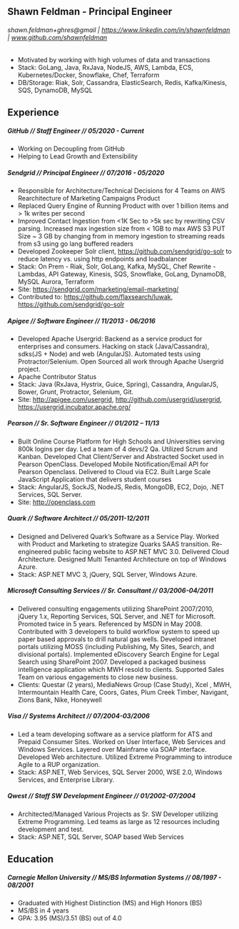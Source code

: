 ## Shawn Feldman - Principal Engineer
###### shawn.feldman+ghres@gmail | https://www.linkedin.com/in/shawnfeldman | www.github.com/shawnfeldman
* Motivated by working with high volumes of data and transactions
* Stack: GoLang, Java, RxJava, NodeJS, AWS, Lambda, ECS, Kubernetes/Docker, Snowflake, Chef, Terraform
* DB/Storage: Riak, Solr, Cassandra, ElasticSearch, Redis, Kafka/Kinesis, SQS, DynamoDB, MySQL

## Experience
##### GitHub // Staff Engineer // 05/2020 - Current
* Working on Decoupling from GitHub
* Helping to Lead Growth and Extensibility 

##### Sendgrid // Principal Engineer // 07/2016 - 05/2020
* Responsible for Architecture/Technical Decisions for 4 Teams on AWS Rearchitecture of Marketing Campaigns Product
* Replaced Query Engine of Running Product with over 1 billion items and > 1k writes per second
* Improved Contact Ingestion from <1K Sec to >5k sec by rewriting CSV parsing.  Increased max ingestion size from < 1GB to max AWS S3 PUT Size ~ 3 GB by changing from in memory ingestion to streaming reads from s3 using go lang buffered readers
* Developed Zookeeper Solr client, https://github.com/sendgrid/go-solr to reduce latency vs. using http endpoints and loadbalancer
* Stack: On Prem - Riak, Solr, GoLang, Kafka, MySQL, Chef Rewrite - Lambdas, API Gateway, Kinesis, SQS, Snowflake, GoLang, DynamoDB, MySQL Aurora, Terraform
* Site: https://sendgrid.com/marketing/email-marketing/
* Contributed to: https://github.com/flaxsearch/luwak, https://github.com/sendgrid/go-solr

##### Apigee // Software Engineer // 11/2013 - 06/2016
* Developed Apache Usergrid: Backend as a service product for enterprises and consumers.  Hacking on stack (Java/Cassandra), sdks(JS + Node)  and web (AngularJS).  Automated tests using Protractor/Selenium. Open Sourced all work through Apache Usergrid project.
* Apache Contributor Status
* Stack: Java (RxJava, Hystrix, Guice, Spring), Cassandra, AngularJS, Bower, Grunt, Protractor, Selenium, Git.
* Site: http://apigee.com/usergrid, http://github.com/usergrid/usergrid, https://usergrid.incubator.apache.org/

##### Pearson // Sr. Software Engineer // 01/2012 – 11/13
* Built Online Course Platform for High Schools and Universities serving 800k logins per day. Led a team of 4 devs/2 Qa.  Utilized Scrum and Kanban. Developed Chat Client/Server and Abstracted Socket used in Pearson OpenClass. Developed Mobile Notification/Email API for Pearson Openclass. Delivered to Cloud via EC2. Built Large Scale JavaScript Application that delivers student courses
* Stack: AngularJS, SockJS, NodeJS, Redis, MongoDB, EC2, Dojo, .NET Services, SQL Server.
* Site: http://openclass.com

##### Quark // Software Architect // 05/2011-12/2011
* Designed and Delivered Quark’s Software as a Service Play. Worked with Product and Marketing to strategize Quarks SAAS transition. Re-engineered public facing website to ASP.NET MVC 3.0. Delivered Cloud Architecture. Designed Multi Tenanted Architecture on top of Windows Azure.
* Stack: ASP.NET MVC 3, jQuery, SQL Server, Windows Azure.

##### Microsoft Consulting Services // Sr. Consultant // 03/2006-04/2011
* Delivered consulting engagements utilizing SharePoint 2007/2010, jQuery 1.x, Reporting Services, SQL Server, and .NET for Microsoft. Promoted twice in 5 years. Referenced by MSDN in May 2008. Contributed with 3 developers to build workflow system to speed up paper based approvals to drill natural gas wells. Developed intranet portals utilizing MOSS (including Publishing, My Sites, Search, and divisional portals). Implemented eDiscovery Search Engine for Legal Search using SharePoint 2007. Developed a packaged business intelligence application which MWH resold to clients. Supported Sales Team on various engagements to close new business.
* Clients: Questar (2 years), MediaNews Group (Case Study), Xcel , MWH, Intermountain Health Care, Coors, Gates, Plum Creek Timber, Navigant, Zions Bank, Nike, Honeywell

##### Visa // Systems Architect // 07/2004-03/2006
* Led a team developing software as a service platform for ATS and Prepaid Consumer Sites. Worked on User Interface, Web Services and Windows Services. Layered over Mainframe via SOAP interface. Developed Web architecture. Utilized Extreme Programming to introduce Agile to a RUP organization.
* Stack: ASP.NET, Web Services, SQL Server 2000, WSE 2.0, Windows Services, and Enterprise Library.

##### Qwest // Staff SW Development Engineer // 01/2002-07/2004
* Architected/Managed Various Projects as Sr. SW Developer utilizing Extreme Programming. Led teams as large as 12 resources including development and test.
* Stack: ASP.NET, SQL Server, SOAP based Web Services

## Education
##### Carnegie Mellon University // MS/BS Information Systems // 08/1997 - 08/2001
* Graduated with Highest Distinction (MS) and High Honors (BS)
* MS/BS in 4 years
* GPA: 3.95 (MS)/3.51 (BS) out of 4.0
